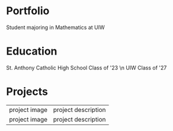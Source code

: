 # Portfolio
Student majoring in Mathematics at UIW


# Education
St. Anthony Catholic High School Class of '23 \n
UIW Class of '27


<h1> Projects</h1>
<table> 
  <tr>
    <td> project image </td> <td> project description</td>
  </tr> 
  
  <tr>
    <td> project image </td> <td> project description</td>
  </tr>  
  
</table>
